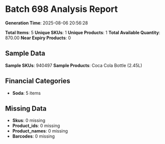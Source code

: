 # Batch 698 Analysis Report

**Generation Time**: 2025-08-06 20:56:28

**Total Items**: 5
**Unique SKUs**: 1
**Unique Products**: 1
**Total Available Quantity**: 870.00
**Near Expiry Products**: 0

## Sample Data
**Sample SKUs**: 940497
**Sample Products**: Coca Cola Bottle (2.45L)

## Financial Categories
- **Soda**: 5 items

## Missing Data
- **Skus**: 0 missing
- **Product_ids**: 0 missing
- **Product_names**: 0 missing
- **Barcodes**: 0 missing
